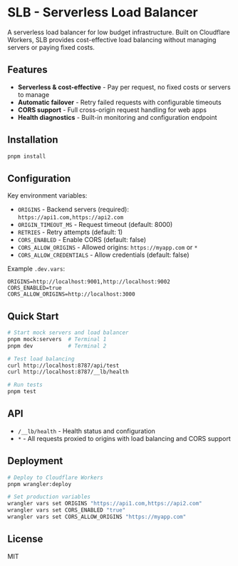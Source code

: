 # SLB - Serverless Load Balancer

A serverless load balancer for low budget infrastructure. Built on Cloudflare Workers, SLB provides cost-effective load balancing without managing servers or paying fixed costs.

## Features
- **Serverless & cost-effective** - Pay per request, no fixed costs or servers to manage
- **Automatic failover** - Retry failed requests with configurable timeouts
- **CORS support** - Full cross-origin request handling for web apps
- **Health diagnostics** - Built-in monitoring and configuration endpoint

## Installation

```bash
pnpm install
```

## Configuration

Key environment variables:

- `ORIGINS` - Backend servers (required): `https://api1.com,https://api2.com`
- `ORIGIN_TIMEOUT_MS` - Request timeout (default: 8000)
- `RETRIES` - Retry attempts (default: 1)
- `CORS_ENABLED` - Enable CORS (default: false)
- `CORS_ALLOW_ORIGINS` - Allowed origins: `https://myapp.com` or `*`
- `CORS_ALLOW_CREDENTIALS` - Allow credentials (default: false)

Example `.dev.vars`:
```
ORIGINS=http://localhost:9001,http://localhost:9002
CORS_ENABLED=true
CORS_ALLOW_ORIGINS=http://localhost:3000
```

## Quick Start

```bash
# Start mock servers and load balancer
pnpm mock:servers  # Terminal 1
pnpm dev           # Terminal 2

# Test load balancing
curl http://localhost:8787/api/test
curl http://localhost:8787/__lb/health

# Run tests
pnpm test
```

## API

- `/__lb/health` - Health status and configuration
- `*` - All requests proxied to origins with load balancing and CORS support

## Deployment

```bash
# Deploy to Cloudflare Workers
pnpm wrangler:deploy

# Set production variables
wrangler vars set ORIGINS "https://api1.com,https://api2.com"
wrangler vars set CORS_ENABLED "true"
wrangler vars set CORS_ALLOW_ORIGINS "https://myapp.com"
```

## License

MIT